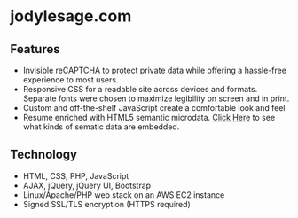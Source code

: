 # jodylesage.com

## Features
<!-- Compatible with screen readers? -->
* Invisible reCAPTCHA to protect private data while offering a hassle-free experience to most users.
* Responsive CSS for a readable site across devices and formats.  Separate fonts were chosen to maximize legibility on screen and in print.
* Custom and off-the-shelf JavaScript create a comfortable look and feel
* Resume enriched with HTML5 semantic microdata.  [Click Here](http://microdata-extractor.improbable.org/extract/?url=https%3A%2F%2Fjodylesage.com%2Fresume.html) to see what kinds of sematic data are embedded.

## Technology
* HTML, CSS, PHP, JavaScript
* AJAX, jQuery, jQuery UI, Bootstrap
* Linux/Apache/PHP web stack on an AWS EC2 instance
* Signed SSL/TLS encryption (HTTPS required)
